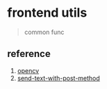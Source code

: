 # frontend utils
> common func

## reference
1. [opencv](https://docs.opencv.org)
2. [send-text-with-post-method](https://stackoverflow.com/questions/23682827/send-text-with-post-method-from-chrome-extension)